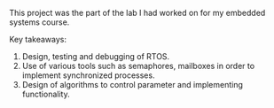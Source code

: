 This project was the part of the lab I had worked on for my embedded systems course.

Key takeaways:
1. Design, testing and debugging of RTOS.
2. Use of various tools such as semaphores, mailboxes in order to implement synchronized processes.
3. Design of algorithms to control parameter and implementing functionality.
